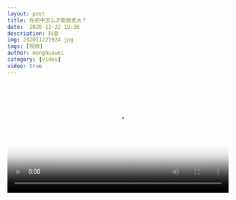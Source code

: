 ```yaml
---
layout: post
title: 在初中怎么才能做老大？
date:  2020-11-22 19:26
description: 抖音
img: 202011221924.jpg
tags: [视频]
author: menghuawei
category: [video]
video: true
---
```

<video controls loop preload="auto" poster="/assets/img/202011221924.jpg" width="100%" src="https://oss.xnan.top/%E5%B8%85%E5%93%A5%E8%A7%86%E9%A2%91/menghuawei/%E5%9C%A8%E5%88%9D%E4%B8%AD%E6%80%8E%E4%B9%88%E6%89%8D%E8%83%BD%E5%81%9A%E8%80%81%E5%A4%A7%EF%BC%9F.mp4"></video>
     
